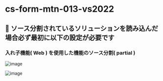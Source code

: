 # cs-form-mtn-013-vs2022

## 🔴 ソース分割されているソリューションを読み込んだ場合必ず最初に以下の設定が必要です

### 入れ子機能( Web ) を使用した機能のソース分割( partial )

![image](https://github.com/winofsql/cs-form-mtn-009-vs2022/assets/1501327/da790ac1-c0f5-4883-882a-69ab3b30a068)

![image](https://github.com/winofsql/cs-form-mtn-013-vs2022/assets/1501327/1f84407b-6a82-4b47-b8db-42a90bc6319f)
